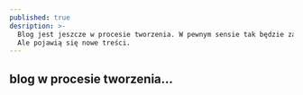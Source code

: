 ```yaml
---
published: true
desription: >-
  Blog jest jeszcze w procesie tworzenia. W pewnym sensie tak będzie zawsze...
  Ale pojawią się nowe treści.
---
```

## blog w procesie tworzenia...
